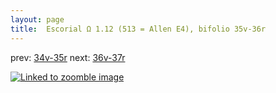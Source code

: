```yaml
---
layout: page
title:  Escorial Ω 1.12 (513 = Allen E4), bifolio 35v-36r
---
```


prev: [34v-35r](../34v-35r/) next: [36v-37r](../36v-37r/)



[![Linked to zoomble image](http://www.homermultitext.org/iipsrv?IIIF=/project/homer/pyramidal/deepzoom/hmt/e3bifolio/v1/E3_35v_36r.tif/full/2000,/0/default.jpg)](http://www.homermultitext.org/ict2/?urn=urn:cite2:hmt:e3bifolio.v1:E3_35v_36r)

